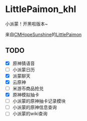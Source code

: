 # LittlePaimon_khl

小派蒙！开黑啦版本~

来自[CMHopeSunshine](https://github.com/CMHopeSunshine)的[LittlePaimon](https://github.com/CMHopeSunshine/LittlePaimon)

## TODO

- [X] 原神猜语音
- [ ] 小派蒙日历
- [X] 派蒙聊天
- [X] 云原神
- [ ] 米游币商品抢兑
- [X] 原神模拟抽卡
- [ ] 小派蒙的原神抽卡记录模块
- [ ] 小派蒙的原神信息查询
- [ ] 小派蒙的wiki查询